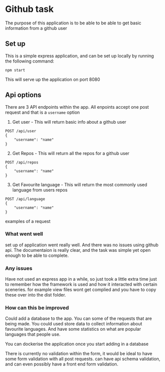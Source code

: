 # Github task

The purpose of this application is to be able to be able to get basic information
from a github user

## Set up

This is a simple express application, and can be set up locally by running the following command:

`npm start`

This will serve up the application on port 8080

## Api options

There are 3 API endpoints within the app. All enpoints accept one post request
and that is a `username` option

1. Get user - This will return basic info about a github user

``` 
POST /api/user
{
	"username": "name"
}
```

2. Get Repos - This will return all the repos for a github user

```
POST /api/repos
{
	"username": "name"
}
```

3. Get Favourite language - This will return the most commonly used language from users repos

```
POST /api/language
{
	"username": "name"
}
```

examples of a request

### What went well

set up of application went really well. And there was no issues using github api.
The documentaion is really clear, and the task was simple yet open enough to be able to complete.

### Any issues

Have not used an express app in a while, so just took a little extra time just to remember how the 
framework is used and how it interacted with certain sceneries. for example view files wont get complied 
and you have to copy these over into the dist folder.

### How can this be improved

Could add a database to the app. You can some of the requests that are being made. You could used store data to 
collect information about favourite languages. And have some statistics on what are popular languages that people use.

You can dockerise the application once you start adding in a database

There is currently no validation within the form, it would be ideal to have some form validation with all post requests.
can have api schema validation, and can even possibly have a front end form validation.